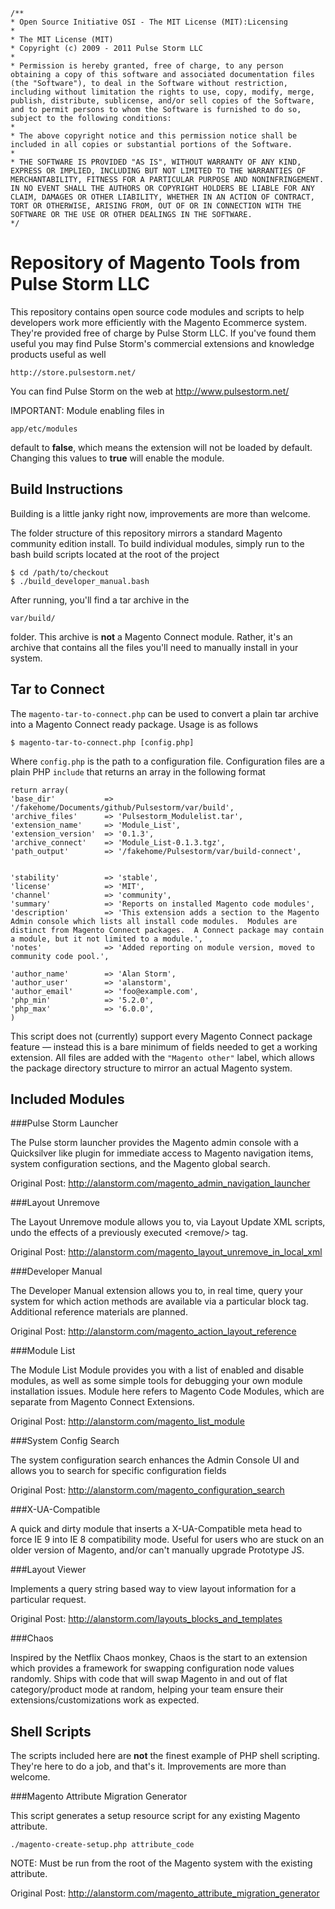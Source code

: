     /**
    * Open Source Initiative OSI - The MIT License (MIT):Licensing
    * 
    * The MIT License (MIT)
    * Copyright (c) 2009 - 2011 Pulse Storm LLC
    * 
    * Permission is hereby granted, free of charge, to any person obtaining a copy of this software and associated documentation files (the "Software"), to deal in the Software without restriction, including without limitation the rights to use, copy, modify, merge, publish, distribute, sublicense, and/or sell copies of the Software, and to permit persons to whom the Software is furnished to do so, subject to the following conditions:
    * 
    * The above copyright notice and this permission notice shall be included in all copies or substantial portions of the Software.
    * 
    * THE SOFTWARE IS PROVIDED "AS IS", WITHOUT WARRANTY OF ANY KIND, EXPRESS OR IMPLIED, INCLUDING BUT NOT LIMITED TO THE WARRANTIES OF MERCHANTABILITY, FITNESS FOR A PARTICULAR PURPOSE AND NONINFRINGEMENT. IN NO EVENT SHALL THE AUTHORS OR COPYRIGHT HOLDERS BE LIABLE FOR ANY CLAIM, DAMAGES OR OTHER LIABILITY, WHETHER IN AN ACTION OF CONTRACT, TORT OR OTHERWISE, ARISING FROM, OUT OF OR IN CONNECTION WITH THE SOFTWARE OR THE USE OR OTHER DEALINGS IN THE SOFTWARE.
    */

Repository of Magento Tools from Pulse Storm LLC
==================================================	

This repository contains open source code modules and scripts to help developers work more efficiently with the Magento Ecommerce system.  They're provided free of charge by Pulse Storm LLC.  If you've found them useful you may find Pulse Storm's commercial extensions and knowledge products useful as well 

	http://store.pulsestorm.net/

You can find Pulse Storm on the web at http://www.pulsestorm.net/

IMPORTANT: Module enabling files in 

    app/etc/modules
    
default to **false**, which means the extension will not be loaded by default.  Changing this values to **true** will enable the module.    

Build Instructions
--------------------------------------------------
Building is a little janky right now, improvements are more than welcome.

The folder structure of this repository mirrors a standard Magento community edition install.  To build individual modules, simply run to the bash build scripts located at the root of the project

	$ cd /path/to/checkout
	$ ./build_developer_manual.bash
	
After running, you'll find a tar archive in the

	var/build/
	
folder.  This archive is **not** a Magento Connect module.  Rather, it's an archive that contains all the files you'll need to manually install in your system.	

Tar to Connect
--------------------------------------------------
The `magento-tar-to-connect.php` can be used to convert a plain tar archive into a Magento Connect ready package.  Usage is as follows

    $ magento-tar-to-connect.php [config.php]
    
Where `config.php` is the path to a configuration file.  Configuration files are a plain PHP `include` that returns an array in the following format

    return array(
    'base_dir'           => '/fakehome/Documents/github/Pulsestorm/var/build',
    'archive_files'      => 'Pulsestorm_Modulelist.tar',
    'extension_name'     => 'Module_List',
    'extension_version'  => '0.1.3',
    'archive_connect'    => 'Module_List-0.1.3.tgz',
    'path_output'        => '/fakehome/Pulsestorm/var/build-connect',
    
    
    'stability'          => 'stable',
    'license'            => 'MIT',
    'channel'            => 'community',
    'summary'            => 'Reports on installed Magento code modules',
    'description'        => 'This extension adds a section to the Magento Admin console which lists all install code modules.  Modules are distinct from Magento Connect packages.  A Connect package may contain a module, but it not limited to a module.',
    'notes'              => 'Added reporting on module version, moved to community code pool.',
    
    'author_name'        => 'Alan Storm',
    'author_user'        => 'alanstorm',
    'author_email'       => 'foo@example.com',
    'php_min'            => '5.2.0',
    'php_max'            => '6.0.0',
    )

This script does not (currently) support every Magento Connect package feature — instead this is a bare minimum of fields needed to get a working extension.  All files are added with the `"Magento other"` label, which allows the package directory structure to mirror an actual Magento system.

Included Modules
--------------------------------------------------
###Pulse Storm Launcher

The Pulse storm launcher provides the Magento admin console with a Quicksilver like plugin for immediate access to Magento navigation items, system configuration sections, and the Magento global search.

Original Post: http://alanstorm.com/magento_admin_navigation_launcher

###Layout Unremove

The Layout Unremove module allows you to, via Layout Update XML scripts, undo the effects of a previously executed &lt;remove/&gt; tag.

Original Post: http://alanstorm.com/magento_layout_unremove_in_local_xml

###Developer Manual

The Developer Manual extension allows you to, in real time, query your system for which action methods are available via a particular block tag.  Additional reference materials are planned. 

Original Post: http://alanstorm.com/magento_action_layout_reference

###Module List

The Module List Module provides you with a list of enabled and disable modules, as well as some simple tools for debugging your own module installation issues.  Module here refers to Magento Code Modules, which are separate from Magento Connect Extensions. 

Original Post: http://alanstorm.com/magento_list_module

###System Config Search

The system configuration search enhances the Admin Console UI and allows you to search for specific configuration fields

Original Post: http://alanstorm.com/magento_configuration_search

###X-UA-Compatible

A quick and dirty module that inserts a X-UA-Compatible meta head to force IE 9 into IE 8 compatibility mode.  Useful for users who are stuck on an older version of Magento, and/or can't manually upgrade Prototype JS. 

###Layout Viewer

Implements a query string based way to view layout information for a particular request. 

Original Post: http://alanstorm.com/layouts_blocks_and_templates

###Chaos

Inspired by the Netflix Chaos monkey, Chaos is the start to an extension which provides a framework for swapping configuration node values randomly.  Ships with code that will swap Magento in and out of flat category/product mode at random, helping your team ensure their extensions/customizations work as expected. 



Shell Scripts
--------------------------------------------------
The scripts included here are **not** the finest example of PHP shell scripting.  They're here to do a job, and that's it.  Improvements are more than welcome.


###Magento Attribute Migration Generator

This script generates a setup resource script for any existing Magento attribute.

    ./magento-create-setup.php attribute_code
    
NOTE: Must be run from the root of the Magento system with the existing attribute.    

Original Post: http://alanstorm.com/magento_attribute_migration_generator